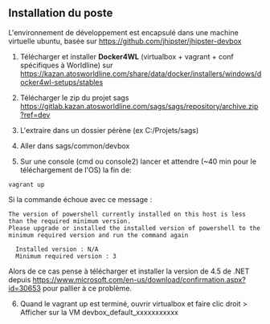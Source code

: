 ## Installation du poste

L'environnement de développement est encapsulé dans une machine virtuelle ubuntu, basée sur
https://github.com/jhipster/jhipster-devbox

1. Télécharger et installer **Docker4WL** (virtualbox + vagrant + conf spécifiques à Worldline) sur https://kazan.atosworldline.com/share/data/docker/installers/windows/docker4wl-setups/stables

2. Télécharger le zip du projet sags https://gitlab.kazan.atosworldline.com/sags/sags/repository/archive.zip?ref=dev

3. L'extraire dans un dossier pérène (ex C:/Projets/sags)

4. Aller dans sags/common/devbox

5. Sur une console (cmd ou console2) lancer et attendre (~40 min pour le téléchargement de l'OS) la fin de:
```
vagrant up
```
  Si la commande échoue avec ce message : 
````
The version of powershell currently installed on this host is less than the required minimum version. 
Please upgrade or installed the installed version of powershell to the minimum required version and run the command again

  Installed version : N/A
  Minimum required version : 3
````

   Alors de ce cas pense à télécharger et installer la version de 4.5 de .NET depuis https://www.microsoft.com/en-us/download/confirmation.aspx?id=30653 pour pallier à ce problème.

6. Quand le vagrant up est terminé, ouvrir virtualbox et faire clic droit > Afficher sur la VM devbox_default_xxxxxxxxxxx
